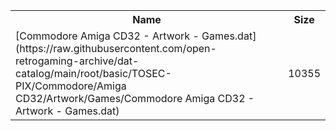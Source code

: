 <table>
<tr><th>Name</th><th>Size</th></tr>
<tr><td>
[Commodore Amiga CD32 - Artwork - Games.dat](https://raw.githubusercontent.com/open-retrogaming-archive/dat-catalog/main/root/basic/TOSEC-PIX/Commodore/Amiga CD32/Artwork/Games/Commodore Amiga CD32 - Artwork - Games.dat)
</td><td>10355</td></tr>
</table>
